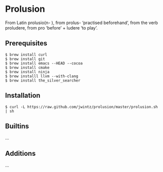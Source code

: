 # Prolusion

From Latin prolusio(n- ), from prolus- ‘practised beforehand’, from the verb proludere, from pro ‘before’ + ludere ‘to play’.

## Prerequisites

    $ brew install curl
    $ brew install git
    $ brew install emacs --HEAD --cocoa
    $ brew install cmake
    $ brew install ninja
    $ brew installl llvm --with-clang
    $ brew install the_silver_searcher

## Installation

    $ curl -L https://raw.github.com/jwintz/prolusion/master/prolusion.sh | sh

## Builtins

...

## Additions

...
